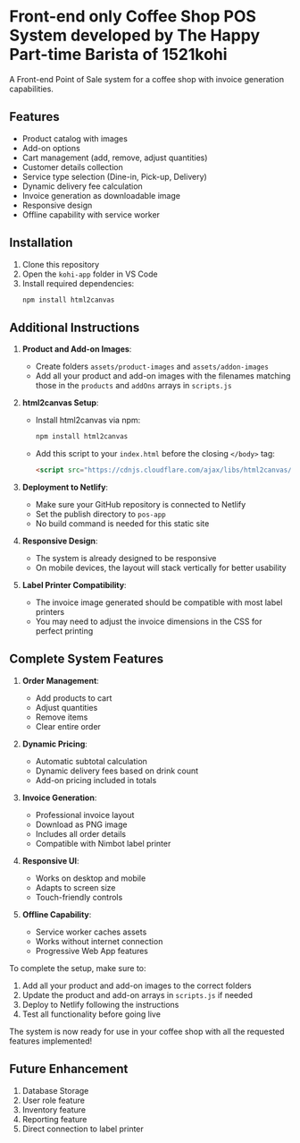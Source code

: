 # Front-end only Coffee Shop POS System developed by The Happy Part-time Barista of 1521kohi

A Front-end Point of Sale system for a coffee shop with invoice generation capabilities.

## Features

- Product catalog with images
- Add-on options
- Cart management (add, remove, adjust quantities)
- Customer details collection
- Service type selection (Dine-in, Pick-up, Delivery)
- Dynamic delivery fee calculation
- Invoice generation as downloadable image
- Responsive design
- Offline capability with service worker

## Installation

1. Clone this repository
2. Open the `kohi-app` folder in VS Code
3. Install required dependencies:
   ```bash
   npm install html2canvas


## Additional Instructions

1. **Product and Add-on Images**:
   - Create folders `assets/product-images` and `assets/addon-images`
   - Add all your product and add-on images with the filenames matching those in the `products` and `addOns` arrays in `scripts.js`

2. **html2canvas Setup**:
   - Install html2canvas via npm:
     ```bash
     npm install html2canvas
     ```
   - Add this script to your `index.html` before the closing `</body>` tag:
     ```html
     <script src="https://cdnjs.cloudflare.com/ajax/libs/html2canvas/1.4.1/html2canvas.min.js"></script>
     ```
3. **Deployment to Netlify**:
   - Make sure your GitHub repository is connected to Netlify
   - Set the publish directory to `pos-app`
   - No build command is needed for this static site

4. **Responsive Design**:
   - The system is already designed to be responsive
   - On mobile devices, the layout will stack vertically for better usability

5. **Label Printer Compatibility**:
   - The invoice image generated should be compatible with most label printers
   - You may need to adjust the invoice dimensions in the CSS for perfect printing

## Complete System Features

1. **Order Management**:
   - Add products to cart
   - Adjust quantities
   - Remove items
   - Clear entire order

2. **Dynamic Pricing**:
   - Automatic subtotal calculation
   - Dynamic delivery fees based on drink count
   - Add-on pricing included in totals

3. **Invoice Generation**:
   - Professional invoice layout
   - Download as PNG image
   - Includes all order details
   - Compatible with Nimbot label printer

4. **Responsive UI**:
   - Works on desktop and mobile
   - Adapts to screen size
   - Touch-friendly controls

5. **Offline Capability**:
   - Service worker caches assets
   - Works without internet connection
   - Progressive Web App features

To complete the setup, make sure to:
1. Add all your product and add-on images to the correct folders
2. Update the product and add-on arrays in `scripts.js` if needed
3. Deploy to Netlify following the instructions
4. Test all functionality before going live

The system is now ready for use in your coffee shop with all the requested features implemented!

## Future Enhancement

1. Database Storage
2. User role feature
3. Inventory feature
4. Reporting feature
5. Direct connection to label printer